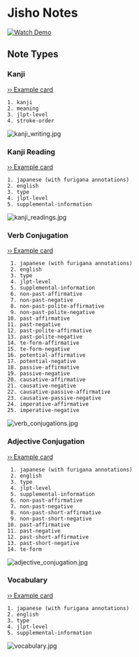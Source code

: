 # Jisho Notes

[![Watch Demo](doc/youtube_preview.png)](https://youtu.be/_dQ6NKb1W2c)

## Note Types

### Kanji

[›› Example card](example-cards%2Fkanji-standalone%2Fwriting%2FREADME.md)

```
1. kanji    
2. meaning
3. jlpt-level
4. stroke-order   
```

![kanji_writing.jpg](doc%2Fscreenshots%2Fkanji_writing.jpg)

### Kanji Reading

[›› Example card](example-cards%2Fkanji-compounds%2FREADME.md)

```
1. japanese (with furigana annotations)
2. english
3. type
4. jlpt-level   
5. supplemental-information
```

![kanji_readings.jpg](doc%2Fscreenshots%2Fkanji_readings.jpg)

### Verb Conjugation

[›› Example card](example-cards%2Fverb-conjugations%2FREADME.md)

```
 1. japanese (with furigana annotations)
 2. english
 3. type
 4. jlpt-level   
 5. supplemental-information
 6. non-past-affirmative
 7. non-past-negative
 8. non-past-polite-affirmative
 9. non-past-polite-negative
10. past-affirmative
11. past-negative
12. past-polite-affirmative
13. past-polite-negative
14. te-form-affirmative
15. te-form-negative
16. potential-affirmative
17. potential-negative
18. passive-affirmative
19. passive-negative
20. causative-affirmative
21. causative-negative
22. causative-passive-affirmative
23. causative-passive-negative
24. imperative-affirmative
25. imperative-negative
```

![verb_conjugations.jpg](doc%2Fscreenshots%2Fverb_conjugations.jpg)

### Adjective Conjugation

[›› Example card](example-cards%2Fadjective-conjugations%2FREADME.md)

```
 1. japanese (with furigana annotations)
 2. english
 3. type
 4. jlpt-level
 5. supplemental-information
 6. non-past-affirmative
 7. non-past-negative
 8. non-past-short-affirmative
 9. non-past-short-negative
10. past-affirmative 
11. past-negative
12. past-short-affirmative
13. past-short-negative
14. te-form
```

![adjective_conjugation.jpg](doc%2Fscreenshots%2Fadjective_conjugation.jpg)

### Vocabulary

[›› Example card](example-cards%2Fvocabulary%2FREADME.md)

```
1. japanese (with furigana annotations)
2. english
3. type
4. jlpt-level
5. supplemental-information
```
![vocabulary.jpg](doc%2Fscreenshots%2Fvocabulary.jpg)

